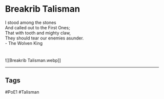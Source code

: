 # Breakrib Talisman
I stood among the stones  
And called out to the First Ones;  
That with tooth and mighty claw,  
They should tear our enemies asunder.  
\- The Wolven King

#
![[Breakrib Talisman.webp]]

---
## Tags
#PoE1
#Talisman 